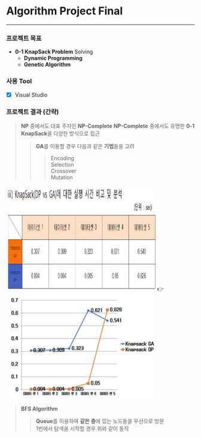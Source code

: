 # Algorithm Project Final
* * *
### 프로젝트 목표
* **0-1 KnapSack Problem** Solving  
  * **Dynamic Programming**  
  * **Genetic Algorithm**  
### 사용 Tool
- [x] Visual Studio  
### 프로젝트 결과 (간략)
> **NP** 중에서도 대표 주자인 **NP-Complete**
> **NP-Complete** 중에서도 유명한 **0-1 KnapSack**을 다양한 방식으로 접근
> > **GA**를 이용할 경우 다음과 같은 **기법**들을 고려
> > > Encoding  
> > > Selection  
> > > Crossover  
> > > Mutation  

<img src="/image/d1.png" width="400px" height="280px" alt="BlockDiagram"></img> 👉 <img src="/image/d2.png" width="400px" height="280px" alt="BlockDiagram"></img><br/>
> **BFS Algorithm**  
> > **Queue**를 이용하여 **같은 층**에 있는 노드들을 우선으로 방문  
> > 1번에서 탐색을 시작할 경우 위와 같이 동작  
